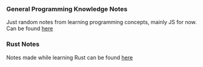 ### General Programming Knowledge Notes

Just random notes from learning programming concepts, mainly JS for now.
Can be found [here]('./../Notes/notes.md')

### Rust Notes

Notes made while learning Rust can be found [here]('./../first_rust/rustNotes.md)
